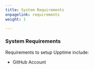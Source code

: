 ```yaml
---
title: System Requirements
onpagelink: requirements
weight: 1

---
```


### **System Requirements**

Requirements to setup Upptime include:

- GitHub Account
 
